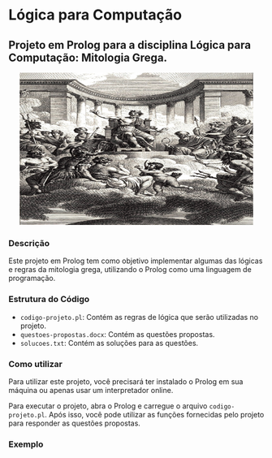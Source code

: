 # Lógica para Computação

## Projeto em Prolog para a disciplina Lógica para Computação: Mitologia Grega.

<p align="center">
  <img width="460" height="300" src="https://raw.githubusercontent.com/andrea-enginner/logica-computacao/main/image.png">
</p>

### Descrição
Este projeto em Prolog tem como objetivo implementar algumas das lógicas e regras
da mitologia grega, utilizando o Prolog como uma linguagem de programação.

### Estrutura do Código

- `codigo-projeto.pl`: Contém as regras de lógica que serão utilizadas no projeto.
- `questoes-propostas.docx`: Contém as questões propostas.
- `solucoes.txt`: Contém as soluções para as questões.


### Como utilizar


Para utilizar este projeto, você precisará ter instalado o Prolog em sua máquina ou apenas usar um interpretador online.

Para executar o projeto, abra o Prolog e carregue o arquivo `codigo-projeto.pl`.
Após isso, você pode utilizar as funções fornecidas pelo projeto para responder as
questões propostas.

### Exemplo

